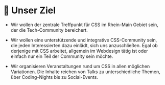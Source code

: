 # :rocket: Unser Ziel

-  Wir wollen der zentrale Treffpunkt für CSS im Rhein-Main Gebiet sein, der die Tech-Community bereichert.

- Wir wollen eine unterstützende und integrative CSS-Community sein, die jeden Interessierten dazu einlädt, sich uns anzuschließen. Egal ob derjenige mit CSS arbeitet, allgemein im Webdesign tätig ist oder einfach nur ein Teil der Community sein möchte.

- Wir organisieren Veranstaltungen rund um CSS in allen möglichen Variationen. Die Inhalte reichen von Talks zu unterschiedliche Themen, über Coding-Nights bis zu Social-Events.
